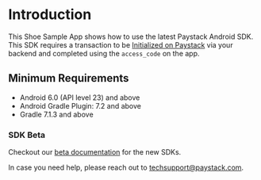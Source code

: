 # Introduction
This Shoe Sample App shows how to use the latest Paystack Android SDK. This SDK requires a transaction to be [Initialized on Paystack](https://paystack.com/docs/api/transaction/#initialize) via your backend and completed using the ``access_code`` on the app.

## Minimum Requirements
- Android 6.0 (API level 23) and above
- Android Gradle Plugin: 7.2 and above
- Gradle 7.1.3 and above


### SDK Beta
Checkout our [beta documentation](https://harmonious-tumble-ce4.notion.site/Paystack-Android-SDK-Documentation-8194159becc9401e88567883572ff905) for the new SDKs. 

In case you need help, please reach out to [techsupport@paystack.com](mailto:techsupport@paystack.com). 
